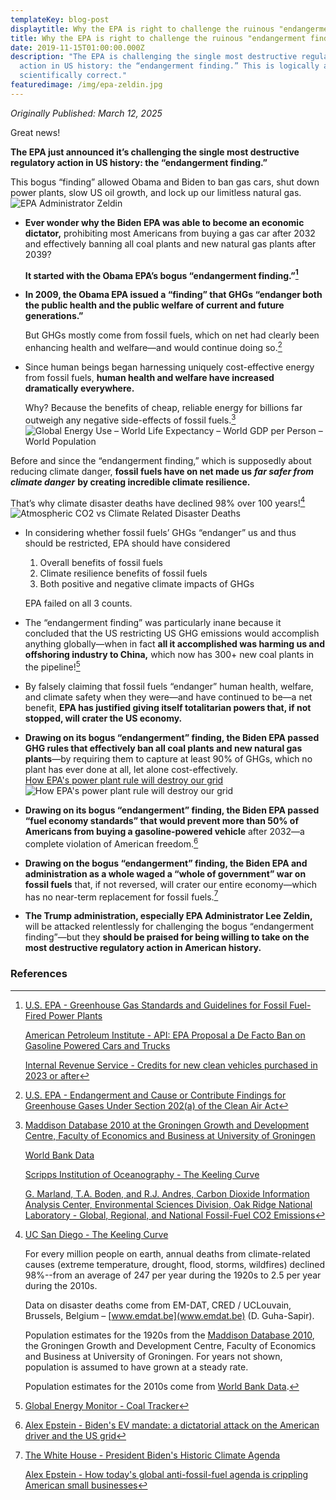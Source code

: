 ```yaml
---
templateKey: blog-post
displaytitle: Why the EPA is right to challenge the ruinous "endangerment finding"
title: Why the EPA is right to challenge the ruinous "endangerment finding"
date: 2019-11-15T01:00:00.000Z
description: "The EPA is challenging the single most destructive regulatory
  action in US history: the “endangerment finding.” This is logically and
  scientifically correct."
featuredimage: /img/epa-zeldin.jpg
---
```

_Originally Published: March 12, 2025_

Great news!

**The EPA just announced it’s challenging the single most destructive regulatory action in US history: the “endangerment finding.”**

This bogus “finding” allowed Obama and Biden to ban gas cars, shut down power plants, slow US oil growth, and lock up our limitless natural gas.
    ![EPA Administrator Zeldin](/img/epa-zeldin.jpg)

- **Ever wonder why the Biden EPA was able to become an economic dictator,** prohibiting most Americans from buying a gas car after 2032 and effectively banning all coal plants and new natural gas plants after 2039?

  **It started with the Obama EPA’s bogus “endangerment finding.”[^1]**

- **In 2009, the Obama EPA issued a “finding” that GHGs “endanger both the public health and the public welfare of current and future generations.”**

    But GHGs mostly come from fossil fuels, which on net had clearly been enhancing health and welfare—and would continue doing so.[^2]

- Since human beings began harnessing uniquely cost-effective energy from fossil fuels, **human health and welfare have increased dramatically everywhere.**

    Why? Because the benefits of cheap, reliable energy for billions far outweigh any negative side-effects of fossil fuels.[^3]
    ![Global Energy Use – World Life Expectancy – World GDP per Person – World Population](/img/energy-life-expectancy-gdp-population.jpg)

Before and since the “endangerment finding,” which is supposedly about reducing climate danger, **fossil fuels have on net made us** ***far safer from climate danger*** **by creating incredible climate resilience.**

That’s why climate disaster deaths have declined 98% over 100 years![^4]
    ![Atmospheric CO2 vs Climate Related Disaster Deaths](/img/3-atmospheric-co2-climate-deaths.jpg)

- In considering whether fossil fuels’ GHGs “endanger” us and thus should be restricted, EPA should have considered
    1) Overall benefits of fossil fuels
    2) Climate resilience benefits of fossil fuels
    3) Both positive and negative climate impacts of GHGs

    EPA failed on all 3 counts.

- The “endangerment finding” was particularly inane because it concluded that the US restricting US GHG emissions would accomplish anything globally—when in fact **all it accomplished was harming us and offshoring industry to China,** which now has 300+ new coal plants in the pipeline![^5]

- By falsely claiming that fossil fuels “endanger” human health, welfare, and climate safety when they were—and have continued to be—a net benefit, **EPA has justified giving itself totalitarian powers that, if not stopped, will crater the US economy.**

- **Drawing on its bogus “endangerment” finding, the Biden EPA passed GHG rules that effectively ban all coal plants and new natural gas plants**—by requiring them to capture at least 90% of GHGs, which no plant has ever done at all, let alone cost-effectively.\
    [How EPA's power plant rule will destroy our grid](https://energytalkingpoints.com/how-epas-power-plant-rule-will-destroy-our-grid/)
    ![How EPA's power plant rule will destroy our grid](/img/epa-link.png)

- **Drawing on its bogus “endangerment” finding, the Biden EPA passed “fuel economy standards” that would prevent more than 50% of Americans from buying a gasoline-powered vehicle** after 2032—a complete violation of American freedom.[^6]

- **Drawing on the bogus “endangerment” finding, the Biden EPA and administration as a whole waged a “whole of government” war on fossil fuels** that, if not reversed, will crater our entire economy—which has no near-term replacement for fossil fuels.[^7]

- **The Trump administration, especially EPA Administrator Lee Zeldin,** will be attacked relentlessly for challenging the bogus “endangerment finding”—but they **should be praised for being willing to take on the most destructive regulatory action in American history.**

### References

[^1]: 
    [U.S. EPA - Greenhouse Gas Standards and Guidelines for Fossil Fuel-Fired Power Plants](https://www.epa.gov/stationary-sources-air-pollution/greenhouse-gas-standards-and-guidelines-fossil-fuel-fired-power)

    [American Petroleum Institute - API: EPA Proposal a De Facto Ban on Gasoline Powered Cars and Trucks](https://www.api.org/news-policy-and-issues/news/2023/07/05/api-epa-proposal-a-de-facto-ban-on-gasoline-powered-cars-and-trucks)

    [Internal Revenue Service - Credits for new clean vehicles purchased in 2023 or after](https://www.irs.gov/credits-deductions/credits-for-new-clean-vehicles-purchased-in-2023-or-after)

[^2]: [U.S. EPA - Endangerment and Cause or Contribute Findings for Greenhouse Gases Under Section 202(a) of the Clean Air Act](https://www.epa.gov/climate-change/endangerment-and-cause-or-contribute-findings-greenhouse-gases-under-section-202a)

[^3]:
    [Maddison Database 2010 at the Groningen Growth and Development Centre, Faculty of Economics and Business at University of Groningen](https://www.rug.nl/ggdc/historicaldevelopment/maddison/)
 
    [World Bank Data](https://data.worldbank.org/)

    [Scripps Institution of Oceanography - The Keeling Curve](https://keelingcurve.ucsd.edu/)

    [G. Marland, T.A. Boden, and R.J. Andres, Carbon Dioxide Information Analysis Center, Environmental Sciences Division, Oak Ridge National Laboratory - Global, Regional, and National Fossil-Fuel CO2 Emissions](https://keelingcurve.ucsd.edu/)

[^4]:
    [UC San Diego - The Keeling Curve](https://keelingcurve.ucsd.edu/)

    For every million people on earth, annual deaths from climate-related causes (extreme temperature, drought, flood, storms, wildfires) declined 98%--from an average of 247 per year during the 1920s to 2.5 per year during the 2010s.

    Data on disaster deaths come from EM-DAT, CRED / UCLouvain, Brussels, Belgium – [www.emdat.be](www.emdat.be) (D. Guha-Sapir).

    Population estimates for the 1920s from the [Maddison Database 2010](https://www.rug.nl/ggdc/historicaldevelopment/maddison/releases/maddison-database-2010), the Groningen Growth and Development Centre, Faculty of Economics and Business at University of Groningen. For years not shown, population is assumed to have grown at a steady rate.

    Population estimates for the 2010s come from [World Bank Data](https://data.worldbank.org/indicator/SP.POP.TOTL).

[^5]: [Global Energy Monitor - Coal Tracker](https://globalenergymonitor.org/projects/global-coal-plant-tracker/summary-tables/)

[^6]: [Alex Epstein - Biden's EV mandate: a dictatorial attack on the American driver and the US grid](https://energytalkingpoints.com/bidens-ev-mandate-a-dictatorial-attack-on-the-american-driver-and-the-us-grid/)

[^7]:
    [The White House - President Biden's Historic Climate Agenda](https://www.whitehouse.gov/climate/)

    [Alex Epstein - How today's global anti-fossil-fuel agenda is crippling American small businesses](https://energytalkingpoints.com/how-todays-global-anti-fossil-fuel-agenda-is-crippling-american-small-businesses/)
